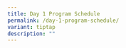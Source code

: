 ```yaml
---
title: Day 1 Program Schedule
permalink: /day-1-program-schedule/
variant: tiptap
description: ""
---
```

